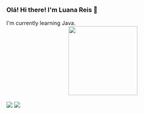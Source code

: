 ### Olá! Hi there! I'm Luana Reis 👋
<div>
  I'm currently learning Java.
</div>
<div align="center">
  <a href="https://github.com/reisluana">
  <img height="180em" src="https://github-readme-stats.vercel.app/api/top-langs/?username=reisluana&layout=compact&langs_count=7&theme=highcontrast"/>
</div>
 <br>
<div>
  <a href = "mailto:reisluanag@gmail.com"><img src="https://img.shields.io/badge/-Gmail-%23333?style=for-the-badge&logo=gmail&logoColor=white" target="_blank"></a>
  <a href="https://www.linkedin.com/in/reisluanag/" target="_blank"><img src="https://img.shields.io/badge/-LinkedIn-%230077B5?style=for-the-badge&logo=linkedin&logoColor=white" target="_blank"></a> 
 
</div>
